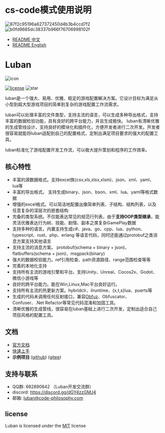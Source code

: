 # cs-code模式使用说明
![87f2c95196a627372450d4b3b4ccd7f2](https://github.com/user-attachments/assets/3a0af29a-0e29-48bf-849c-d7c6168545f5)
![b0fd9685dc38337b966f76706998102f](https://github.com/user-attachments/assets/55910f7a-01d0-4adf-b80b-da320653c6b6)

- [README 中文](./README.md)
- [README English](./README_EN.md)

# Luban

![icon](docs/images/logo.png)

[![license](http://img.shields.io/badge/license-MIT-blue.svg?style=flat-square)](https://opensource.org/licenses/MIT) ![star](https://img.shields.io/github/stars/focus-creative-games/luban?style=flat-square)


luban是一个强大、易用、优雅、稳定的游戏配置解决方案。它设计目标为满足从小型到超大型游戏项目的简单到复杂的游戏配置工作流需求。

luban可以处理丰富的文件类型，支持主流的语言，可以生成多种导出格式，支持丰富的数据检验功能，具有良好的跨平台能力，并且生成极快。
luban有清晰优雅的生成管线设计，支持良好的模块化和插件化，方便开发者进行二次开发。开发者很容易就能将luban适配到自己的配置格式，定制出满足项目要求的强大的配置工具。

luban标准化了游戏配置开发工作流，可以极大提升策划和程序的工作效率。

## 核心特性

- 丰富的源数据格式。支持excel族(csv,xls,xlsx,xlsm)、json、xml、yaml、lua等
- 丰富的导出格式。 支持生成binary、json、bson、xml、lua、yaml等格式数据
- 增强的excel格式。可以简洁地配置出像简单列表、子结构、结构列表，以及任意复杂的深层次的嵌套结构
- 完备的类型系统。不仅能表达常见的规范行列表，由于**支持OOP类型继承**，能灵活优雅表达行为树、技能、剧情、副本之类复杂GamePlay数据
- 支持多种的语言。内置支持生成c#、java、go、cpp、lua、python、typescript、rust、php、erlang 等语言代码，同时还能通过protobuf之类消息方案支持其他语言
- 支持主流的消息方案。 protobuf(schema + binary + json)、flatbuffers(schema + json)、msgpack(binary)
- 强大的数据校验能力。ref引用检查、path资源路径、range范围检查等等
- 完善的本地化支持
- 支持所有主流的游戏引擎和平台。支持Unity、Unreal、Cocos2x、Godot、微信小游戏等
- 良好的跨平台能力。能在Win,Linux,Mac平台良好运行。
- 支持所有主流的热更新方案。hybridclr、ilruntime、{x,t,s}lua、puerts等
- 生成的代码未调用任何反射接口，兼容[Obfuz](https://github.com/focus-creative-games/obfuz)、Obfuscator、Confuser、.Net Refactor等常见代码混淆和加固工具。
- 清晰优雅的生成管线，很容易在luban基础上进行二次开发，定制出适合自己项目风格的配置工具。

## 文档

- [官方文档](https://luban.doc.code-philosophy.com/)
- [快速上手](https://luban.doc.code-philosophy.com/docs/beginner/quickstart)
- **示例项目** ([github](https://github.com/focus-creative-games/luban_examples)) ([gitee](https://gitee.com/focus-creative-games/luban_examples))


## 支持与联系

- QQ群: 692890842 （Luban开发交流群）
- discord: https://discord.gg/dGY4zzGMJ4
- 邮箱: luban@code-philosophy.com



## license

Luban is licensed under the [MIT](https://github.com/focus-creative-games/luban/blob/main/LICENSE) license
